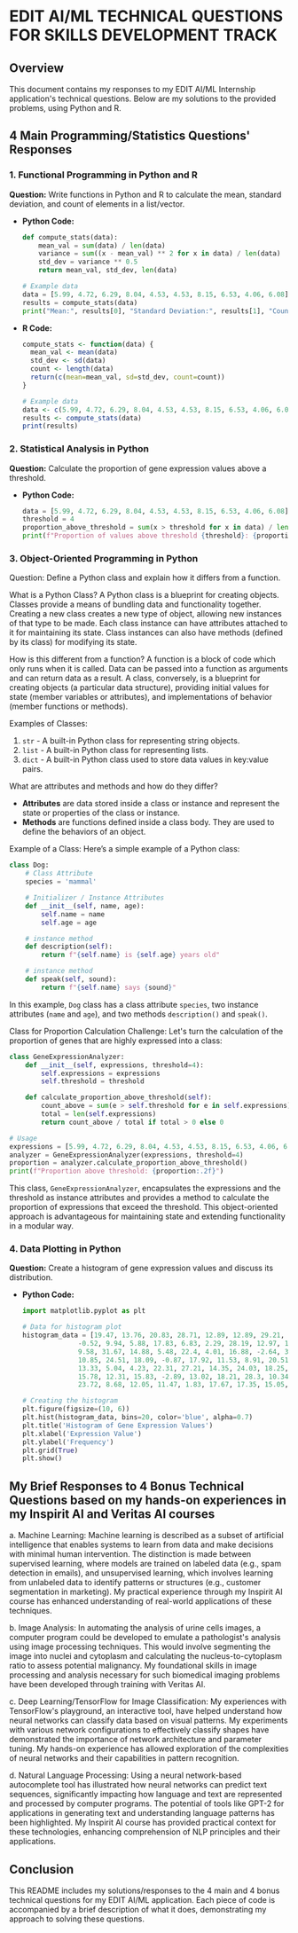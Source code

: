 # EDIT AI/ML TECHNICAL QUESTIONS FOR SKILLS DEVELOPMENT TRACK

## Overview
This document contains my responses to my EDIT AI/ML Internship application's technical questions. Below are my solutions to the provided problems, using Python and R.

## 4 Main Programming/Statistics Questions' Responses

### 1. Functional Programming in Python and R
**Question:** Write functions in Python and R to calculate the mean, standard deviation, and count of elements in a list/vector.

- **Python Code:**
    ```python
    def compute_stats(data):
        mean_val = sum(data) / len(data)
        variance = sum((x - mean_val) ** 2 for x in data) / len(data)
        std_dev = variance ** 0.5
        return mean_val, std_dev, len(data)

    # Example data
    data = [5.99, 4.72, 6.29, 8.04, 4.53, 4.53, 8.15, 6.53, 4.06, 6.08]
    results = compute_stats(data)
    print("Mean:", results[0], "Standard Deviation:", results[1], "Count:", results[2])
    ```

- **R Code:**
    ```r
    compute_stats <- function(data) {
      mean_val <- mean(data)
      std_dev <- sd(data)
      count <- length(data)
      return(c(mean=mean_val, sd=std_dev, count=count))
    }

    # Example data
    data <- c(5.99, 4.72, 6.29, 8.04, 4.53, 4.53, 8.15, 6.53, 4.06, 6.08)
    results <- compute_stats(data)
    print(results)
    ```

### 2. Statistical Analysis in Python
**Question:** Calculate the proportion of gene expression values above a threshold.
- **Python Code:**
    ```python
    data = [5.99, 4.72, 6.29, 8.04, 4.53, 4.53, 8.15, 6.53, 4.06, 6.08]
    threshold = 4
    proportion_above_threshold = sum(x > threshold for x in data) / len(data)
    print(f"Proportion of values above threshold {threshold}: {proportion_above_threshold:.2f}")
    ```

### 3. Object-Oriented Programming in Python
Question: Define a Python class and explain how it differs from a function.
    
What is a Python Class?
A Python class is a blueprint for creating objects. Classes provide a means of bundling data and functionality together. Creating a new class creates a new type of object, allowing new instances of that type to be made. Each class instance can have attributes attached to it for maintaining its state. Class instances can also have methods (defined by its class) for modifying its state.

How is this different from a function?
A function is a block of code which only runs when it is called. Data can be passed into a function as arguments and can return data as a result. A class, conversely, is a blueprint for creating objects (a particular data structure), providing initial values for state (member variables or attributes), and implementations of behavior (member functions or methods).

Examples of Classes:
1. `str` - A built-in Python class for representing string objects.
2. `list` - A built-in Python class for representing lists.
3. `dict` - A built-in Python class used to store data values in key:value pairs.

What are attributes and methods and how do they differ?
- **Attributes** are data stored inside a class or instance and represent the state or properties of the class or instance.
- **Methods** are functions defined inside a class body. They are used to define the behaviors of an object.

Example of a Class:
Here’s a simple example of a Python class:
```python
class Dog:
    # Class Attribute
    species = 'mammal'

    # Initializer / Instance Attributes
    def __init__(self, name, age):
        self.name = name
        self.age = age

    # instance method
    def description(self):
        return f"{self.name} is {self.age} years old"

    # instance method
    def speak(self, sound):
        return f"{self.name} says {sound}"
```
In this example, `Dog` class has a class attribute `species`, two instance attributes (`name` and `age`), and two methods `description()` and `speak()`.

Class for Proportion Calculation Challenge:
Let's turn the calculation of the proportion of genes that are highly expressed into a class:
```python
class GeneExpressionAnalyzer:
    def __init__(self, expressions, threshold=4):
        self.expressions = expressions
        self.threshold = threshold

    def calculate_proportion_above_threshold(self):
        count_above = sum(e > self.threshold for e in self.expressions)
        total = len(self.expressions)
        return count_above / total if total > 0 else 0

# Usage
expressions = [5.99, 4.72, 6.29, 8.04, 4.53, 4.53, 8.15, 6.53, 4.06, 6.08, ...]
analyzer = GeneExpressionAnalyzer(expressions, threshold=4)
proportion = analyzer.calculate_proportion_above_threshold()
print(f"Proportion above threshold: {proportion:.2f}")
```

This class, `GeneExpressionAnalyzer`, encapsulates the expressions and the threshold as instance attributes and provides a method to calculate the proportion of expressions that exceed the threshold. This object-oriented approach is advantageous for maintaining state and extending functionality in a modular way.

### 4. Data Plotting in Python
**Question:** Create a histogram of gene expression values and discuss its distribution.
- **Python Code:**
    ```python
    import matplotlib.pyplot as plt

    # Data for histogram plot
    histogram_data = [19.47, 13.76, 20.83, 28.71, 12.89, 12.89, 29.21, 21.91, 10.77, 19.88, 10.83, 10.81, 17.18, -2.22,
                  -0.52, 9.94, 5.88, 17.83, 6.83, 2.29, 28.19, 12.97, 15.61, 2.18, 10.1, 16.0, 4.64, 18.38, 9.59, 12.37,
                  9.58, 31.67, 14.88, 5.48, 22.4, 4.01, 16.88, -2.64, 3.05, 16.77, 21.65, 16.54, 13.96, 12.29, 1.69, 8.52,
                  10.85, 24.51, 18.09, -0.87, 17.92, 11.53, 8.91, 20.51, 24.28, 23.38, 7.45, 12.22, 17.98, 23.78, 10.69,
                  13.33, 5.04, 4.23, 22.31, 27.21, 14.35, 24.03, 18.25, 9.19, 18.25, 28.84, 14.68, 29.08, -8.58, 22.4,
                  15.78, 12.31, 15.83, -2.89, 13.02, 18.21, 28.3, 10.34, 7.72, 10.48, 23.24, 17.96, 10.23, 19.62, 15.87,
                  23.72, 8.68, 12.05, 11.47, 1.83, 17.67, 17.35, 15.05, 12.89]

    # Creating the histogram
    plt.figure(figsize=(10, 6))
    plt.hist(histogram_data, bins=20, color='blue', alpha=0.7)
    plt.title('Histogram of Gene Expression Values')
    plt.xlabel('Expression Value')
    plt.ylabel('Frequency')
    plt.grid(True)
    plt.show()
    ```

## My Brief Responses to 4 Bonus Technical Questions based on my hands-on experiences in my Inspirit AI and Veritas AI courses

a. Machine Learning:
Machine learning is described as a subset of artificial intelligence that enables systems to learn from data and make decisions with minimal human intervention. The distinction is made between supervised learning, where models are trained on labeled data (e.g., spam detection in emails), and unsupervised learning, which involves learning from unlabeled data to identify patterns or structures (e.g., customer segmentation in marketing). My practical experience through my Inspirit AI course has enhanced understanding of real-world applications of these techniques.

b. Image Analysis:
In automating the analysis of urine cells images, a computer program could be developed to emulate a pathologist's analysis using image processing techniques. This would involve segmenting the image into nuclei and cytoplasm and calculating the nucleus-to-cytoplasm ratio to assess potential malignancy. My foundational skills in image processing and analysis necessary for such biomedical imaging problems have been developed through training with Veritas AI.

c. Deep Learning/TensorFlow for Image Classification:
My experiences with TensorFlow's playground, an interactive tool, have helped understand how neural networks can classify data based on visual patterns. My experiments with various network configurations to effectively classify shapes have demonstrated the importance of network architecture and parameter tuning. My hands-on experience has allowed exploration of the complexities of neural networks and their capabilities in pattern recognition.

d. Natural Language Processing:
Using a neural network-based autocomplete tool has illustrated how neural networks can predict text sequences, significantly impacting how language and text are represented and processed by computer programs. The potential of tools like GPT-2 for applications in generating text and understanding language patterns has been highlighted. My Inspirit AI course has provided practical context for these technologies, enhancing comprehension of NLP principles and their applications.

## Conclusion
This README includes my solutions/responses to the 4 main and 4 bonus technical questions for my EDIT AI/ML application. Each piece of code is accompanied by a brief description of what it does, demonstrating my approach to solving these questions.
